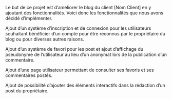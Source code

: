 Le but de ce projet est d’améliorer le blog du client [Nom Client] en y ajoutant des fonctionnalités. Voici donc les fonctionnalités que nous avons décidé d’implémenter.

Ajout d’un système d’inscription et de connexion pour les utilisateurs souhaitant bénéficier d’un compte pour être reconnus par le propriétaire du blog ou pour diverses autres raisons.

Ajout d’un système de favori pour les post et ajout d’affichage du pseudonyme de l’utilisateur au lieu d’un anonymat lors de la publication d’un commentaire.

Ajout d’une page utilisateur permettant de consulter ses favoris et ses commentaires postés.

Ajout de possibilité d’ajouter des éléments interactifs dans la rédaction d’un post du propriétaire.
